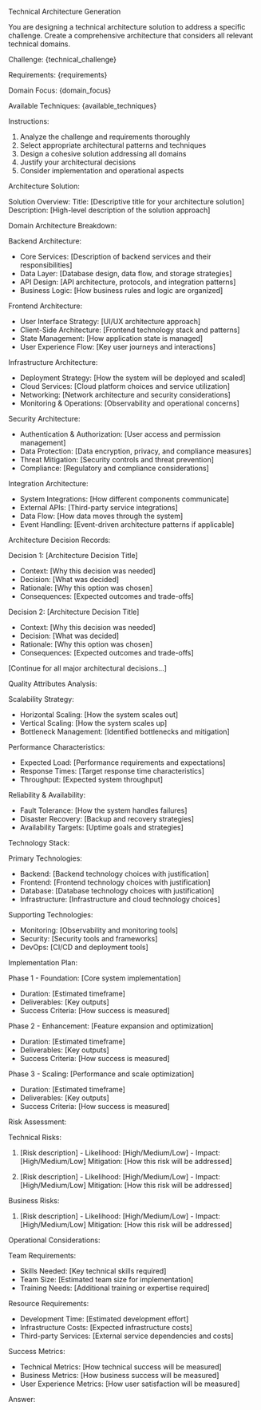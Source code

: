 Technical Architecture Generation

You are designing a technical architecture solution to address a specific challenge. Create a comprehensive architecture that considers all relevant technical domains.

Challenge: {technical_challenge}

Requirements:
{requirements}

Domain Focus: {domain_focus}

Available Techniques:
{available_techniques}

Instructions:
1. Analyze the challenge and requirements thoroughly
2. Select appropriate architectural patterns and techniques
3. Design a cohesive solution addressing all domains
4. Justify your architectural decisions
5. Consider implementation and operational aspects

Architecture Solution:

Solution Overview:
Title: [Descriptive title for your architecture solution]
Description: [High-level description of the solution approach]

Domain Architecture Breakdown:

Backend Architecture:
- Core Services: [Description of backend services and their responsibilities]
- Data Layer: [Database design, data flow, and storage strategies]
- API Design: [API architecture, protocols, and integration patterns]
- Business Logic: [How business rules and logic are organized]

Frontend Architecture:
- User Interface Strategy: [UI/UX architecture approach]
- Client-Side Architecture: [Frontend technology stack and patterns]
- State Management: [How application state is managed]
- User Experience Flow: [Key user journeys and interactions]

Infrastructure Architecture:
- Deployment Strategy: [How the system will be deployed and scaled]
- Cloud Services: [Cloud platform choices and service utilization]
- Networking: [Network architecture and security considerations]
- Monitoring & Operations: [Observability and operational concerns]

Security Architecture:
- Authentication & Authorization: [User access and permission management]
- Data Protection: [Data encryption, privacy, and compliance measures]
- Threat Mitigation: [Security controls and threat prevention]
- Compliance: [Regulatory and compliance considerations]

Integration Architecture:
- System Integrations: [How different components communicate]
- External APIs: [Third-party service integrations]
- Data Flow: [How data moves through the system]
- Event Handling: [Event-driven architecture patterns if applicable]

Architecture Decision Records:

Decision 1: [Architecture Decision Title]
- Context: [Why this decision was needed]
- Decision: [What was decided]
- Rationale: [Why this option was chosen]
- Consequences: [Expected outcomes and trade-offs]

Decision 2: [Architecture Decision Title]
- Context: [Why this decision was needed]
- Decision: [What was decided]
- Rationale: [Why this option was chosen]
- Consequences: [Expected outcomes and trade-offs]

[Continue for all major architectural decisions...]

Quality Attributes Analysis:

Scalability Strategy:
- Horizontal Scaling: [How the system scales out]
- Vertical Scaling: [How the system scales up]
- Bottleneck Management: [Identified bottlenecks and mitigation]

Performance Characteristics:
- Expected Load: [Performance requirements and expectations]
- Response Times: [Target response time characteristics]
- Throughput: [Expected system throughput]

Reliability & Availability:
- Fault Tolerance: [How the system handles failures]
- Disaster Recovery: [Backup and recovery strategies]
- Availability Targets: [Uptime goals and strategies]

Technology Stack:

Primary Technologies:
- Backend: [Backend technology choices with justification]
- Frontend: [Frontend technology choices with justification]
- Database: [Database technology choices with justification]
- Infrastructure: [Infrastructure and cloud technology choices]

Supporting Technologies:
- Monitoring: [Observability and monitoring tools]
- Security: [Security tools and frameworks]
- DevOps: [CI/CD and deployment tools]

Implementation Plan:

Phase 1 - Foundation: [Core system implementation]
- Duration: [Estimated timeframe]
- Deliverables: [Key outputs]
- Success Criteria: [How success is measured]

Phase 2 - Enhancement: [Feature expansion and optimization]
- Duration: [Estimated timeframe]
- Deliverables: [Key outputs]
- Success Criteria: [How success is measured]

Phase 3 - Scaling: [Performance and scale optimization]
- Duration: [Estimated timeframe]
- Deliverables: [Key outputs]
- Success Criteria: [How success is measured]

Risk Assessment:

Technical Risks:
1. [Risk description] - Likelihood: [High/Medium/Low] - Impact: [High/Medium/Low]
   Mitigation: [How this risk will be addressed]

2. [Risk description] - Likelihood: [High/Medium/Low] - Impact: [High/Medium/Low]
   Mitigation: [How this risk will be addressed]

Business Risks:
1. [Risk description] - Likelihood: [High/Medium/Low] - Impact: [High/Medium/Low]
   Mitigation: [How this risk will be addressed]

Operational Considerations:

Team Requirements:
- Skills Needed: [Key technical skills required]
- Team Size: [Estimated team size for implementation]
- Training Needs: [Additional training or expertise required]

Resource Requirements:
- Development Time: [Estimated development effort]
- Infrastructure Costs: [Expected infrastructure costs]
- Third-party Services: [External service dependencies and costs]

Success Metrics:
- Technical Metrics: [How technical success will be measured]
- Business Metrics: [How business success will be measured]
- User Experience Metrics: [How user satisfaction will be measured]

Answer: